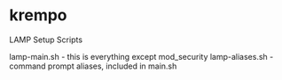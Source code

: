 # krempo
LAMP Setup Scripts

lamp-main.sh - this is everything except mod_security
lamp-aliases.sh - command prompt aliases, included in main.sh
